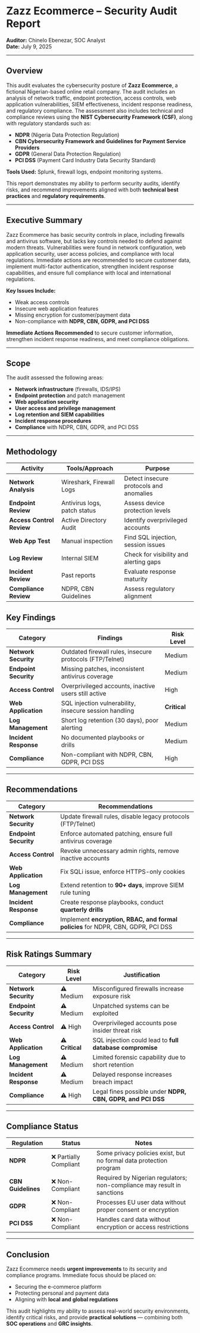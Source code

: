 # Zazz Ecommerce – Security Audit Report  
**Auditor:** Chinelo Ebenezar, SOC Analyst  
**Date:** July 9, 2025  

---

## Overview  
This audit evaluates the cybersecurity posture of **Zazz Ecommerce**, a fictional Nigerian-based online retail company. The audit includes an analysis of network traffic, endpoint protection, access controls, web application vulnerabilities, SIEM effectiveness, incident response readiness, and regulatory compliance. 
The assessment also includes technical and compliance reviews using the **NIST Cybersecurity Framework (CSF)**, along with regulatory standards such as:  
- **NDPR** (Nigeria Data Protection Regulation)  
- **CBN Cybersecurity Framework and Guidelines for Payment Service Providers**  
- **GDPR** (General Data Protection Regulation)  
- **PCI DSS** (Payment Card Industry Data Security Standard)  

**Tools Used:** Splunk, firewall logs, endpoint monitoring systems.  

This report demonstrates my ability to perform security audits, identify risks, and recommend improvements aligned with both **technical best practices** and **regulatory requirements**.  

---

## Executive Summary  
Zazz Ecommerce has basic security controls in place, including firewalls and antivirus software, but lacks key controls needed to defend against modern threats. Vulnerabilities were found in network configuration, web application security, user access policies, and compliance with local regulations.
Immediate actions are recommended to secure customer data, implement multi-factor authentication, strengthen incident response capabilities, and ensure full compliance with local and international regulations.  

**Key Issues Include:**  
- Weak access controls  
- Insecure web application features  
- Missing encryption for customer/payment data  
- Non-compliance with **NDPR, CBN, GDPR, and PCI DSS**  

**Immediate Actions Recommended** to secure customer information, strengthen incident response readiness, and meet compliance obligations.  

---

## Scope  
The audit assessed the following areas:  
- **Network infrastructure** (firewalls, IDS/IPS)  
- **Endpoint protection** and patch management  
- **Web application security**  
- **User access and privilege management**  
- **Log retention and SIEM capabilities**  
- **Incident response procedures**  
- **Compliance** with NDPR, CBN, GDPR, and PCI DSS  

---


## Methodology  

| **Activity**               | **Tools/Approach**         | **Purpose**                                  |
|----------------------------|----------------------------|---------------------------------------------|
| **Network Analysis**       | Wireshark, Firewall Logs   | Detect insecure protocols and anomalies      |
| **Endpoint Review**        | Antivirus logs, patch status | Assess device protection levels             |
| **Access Control Review**  | Active Directory Audit     | Identify overprivileged accounts            |
| **Web App Test**           | Manual inspection          | Find SQL injection, session issues          |
| **Log Review**             | Internal SIEM              | Check for visibility and alerting gaps      |
| **Incident Review**        | Past reports               | Evaluate response maturity                  |
| **Compliance Review**      | NDPR, CBN Guidelines       | Assess regulatory alignment                 |



## Key Findings  

| **Category**          | **Findings**                                      | **Risk Level** |
|-----------------------|---------------------------------------------------|---------------|
| **Network Security**  | Outdated firewall rules, insecure protocols (FTP/Telnet) | Medium        |
| **Endpoint Security** | Missing patches, inconsistent antivirus coverage  | Medium        |
| **Access Control**    | Overprivileged accounts, inactive users still active | High          |
| **Web Application**   | SQL injection vulnerability, insecure session handling | **Critical**  |
| **Log Management**    | Short log retention (30 days), poor alerting      | Medium        |
| **Incident Response** | No documented playbooks or drills                 | Medium        |
| **Compliance**        | Non-compliant with NDPR, CBN, GDPR, PCI DSS       | High          |

---

## Recommendations  

| **Category**          | **Recommendations**                                                                 |
|-----------------------|------------------------------------------------------------------------------------|
| **Network Security**  | Update firewall rules, disable legacy protocols (FTP/Telnet)                       |
| **Endpoint Security** | Enforce automated patching, ensure full antivirus coverage                         |
| **Access Control**    | Revoke unnecessary admin rights, remove inactive accounts                          |
| **Web Application**   | Fix SQLi issue, enforce HTTPS-only cookies                                         |
| **Log Management**    | Extend retention to **90+ days**, improve SIEM rule tuning                         |
| **Incident Response** | Create response playbooks, conduct **quarterly drills**                            |
| **Compliance**        | Implement **encryption, RBAC, and formal policies** for NDPR, CBN, GDPR, PCI DSS  |

---

## Risk Ratings Summary  

| **Category**          | **Risk Level** | **Justification**                                                                 |
|-----------------------|---------------|----------------------------------------------------------------------------------|
| **Network Security**  | ⚠️ Medium     | Misconfigured firewalls increase exposure risk                                   |
| **Endpoint Security** | ⚠️ Medium     | Unpatched systems can be exploited                                              |
| **Access Control**    | ⚠️ High       | Overprivileged accounts pose insider threat risk                                |
| **Web Application**   | ⚠️ **Critical** | SQL injection could lead to **full database compromise**                        |
| **Log Management**    | ⚠️ Medium     | Limited forensic capability due to short retention                              |
| **Incident Response** | ⚠️ Medium     | Delayed response increases breach impact                                        |
| **Compliance**        | ⚠️ High       | Legal fines possible under **NDPR, CBN, GDPR, and PCI DSS**                     |

---

## Compliance Status  

| **Regulation**       | **Status**          | **Notes**                                                                       |
|-----------------------|---------------------|---------------------------------------------------------------------------------|
| **NDPR**             | ❌ Partially Compliant | Some privacy policies exist, but no formal data protection program              |
| **CBN Guidelines**   | ❌ Non-Compliant     | Required by Nigerian regulators; non-compliance may result in sanctions         |
| **GDPR**             | ❌ Non-Compliant     | Processes EU user data without proper consent or encryption                     |
| **PCI DSS**          | ❌ Non-Compliant     | Handles card data without encryption or access restrictions                     |

---

## Conclusion  
Zazz Ecommerce needs **urgent improvements** to its security and compliance programs. Immediate focus should be placed on:  
- Securing the e-commerce platform  
- Protecting personal and payment data  
- Aligning with **local and global regulations**  

This audit highlights my ability to assess real-world security environments, identify critical risks, and provide **practical solutions** — combining both **SOC operations** and **GRC insights**.  
